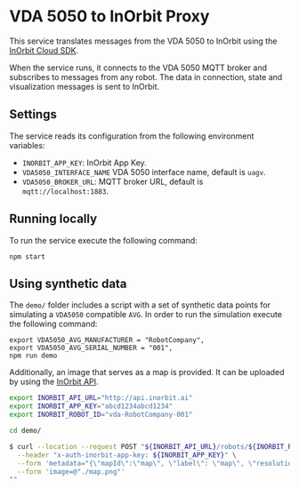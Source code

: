 # VDA 5050 to InOrbit Proxy

This service translates messages from the VDA 5050 to InOrbit using the [InOrbit
Cloud SDK](https://www.npmjs.com/package/@inorbit/cloud-sdk).

When the service runs, it connects to the VDA 5050 MQTT broker and subscribes to
messages from any robot. The data in connection, state and visualization messages
is sent to InOrbit.


## Settings

The service reads its configuration from the following environment variables:

* `INORBIT_APP_KEY`: InOrbit App Key.
* `VDA5050_INTERFACE_NAME` VDA 5050 interface name, default is `uagv`.
* `VDA5050_BROKER_URL`: MQTT broker URL, default is `mqtt://localhost:1883`.

## Running locally

To run the service execute the following command:

```console
npm start
```

## Using synthetic data

The `demo/` folder includes a script with a set of synthetic data points for simulating a `VDA5050` compatible `AVG`. In order to run the simulation execute the following command:

```console
export VDA5050_AVG_MANUFACTURER = "RobotCompany",
export VDA5050_AVG_SERIAL_NUMBER = "001",
npm run demo
```

Additionally, an image that serves as a map is provided. It can be uploaded by using the [InOrbit API](https://api.inorbit.ai/docs/index.html#operation/postMap).

```bash
export INORBIT_API_URL="http://api.inorbit.ai"
export INORBIT_APP_KEY="abcd1234abcd1234"
export INORBIT_ROBOT_ID="vda-RobotCompany-001"

cd demo/

$ curl --location --request POST "${INORBIT_API_URL}/robots/${INORBIT_ROBOT_ID}/maps" \
  --header "x-auth-inorbit-app-key: ${INORBIT_APP_KEY}" \
  --form 'metadata="{\"mapId\":\"map\", \"label\": \"map\", \"resolution\": 0.1, \"x\": 0, \"y\": 0}"' \
  --form 'image=@"./map.png"'
""
```
